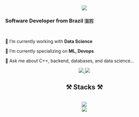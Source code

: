 <h1 align="center">
    <img src="https://readme-typing-svg.herokuapp.com/?font=Righteous&size=35&center=true&vCenter=true&width=500&height=70&duration=4000&lines=I'm+Israel+Oliveira!;" />
</h1>

<h3 align="left">Software Developer from Brazil 🇧🇷</h3>

<br/>

🔭 I’m currently working with **Data Science**
 
🌱 I’m currently specializing on **ML, Devops**

💬 Ask me about C++, backend, databases, and data science...
 
<div align="center"> 
  <a href="mailto:israel.eo.cs">
    <img src="https://img.shields.io/badge/Microsoft_Outlook-0078D4?logo=microsoft-outlook&logoColor=white&style=for-the-badge" />
  </a>
  <a href="https://www.linkedin.com/in/israel-efraim-oliveira" target="_blank">
    <img src="https://img.shields.io/badge/LinkedIn-0077B5?style=for-the-badge&logo=linkedin&logoColor=white" target="_blank" />
  </a>
</div>
 
<h2 align="center">⚒️ Stacks ⚒️</h2>
<br/>
<div align="center">
    <img src="https://skillicons.dev/icons?i=cpp,c,python,haskell,java,typescript,nodejs,r,mysql,mongodb,firebase,git,linux,heroku" /><br>
    <img src="https://skillicons.dev/icons?i=qt,react,vue,html,css,tailwind" />
</div>

<!--
**IsraelEOliveira/IsraelEOliveira** is a ✨ _special_ ✨ repository because its `README.md` (this file) appears on your GitHub profile.

Here are some ideas to get you started:

- 🔭 I’m currently working on ...
- 🌱 I’m currently learning ...
- 👯 I’m looking to collaborate on ...
- 🤔 I’m looking for help with ...
- 💬 Ask me about ...
- 📫 How to reach me: ...
- 😄 Pronouns: ...
- ⚡ Fun fact: ...
-->
